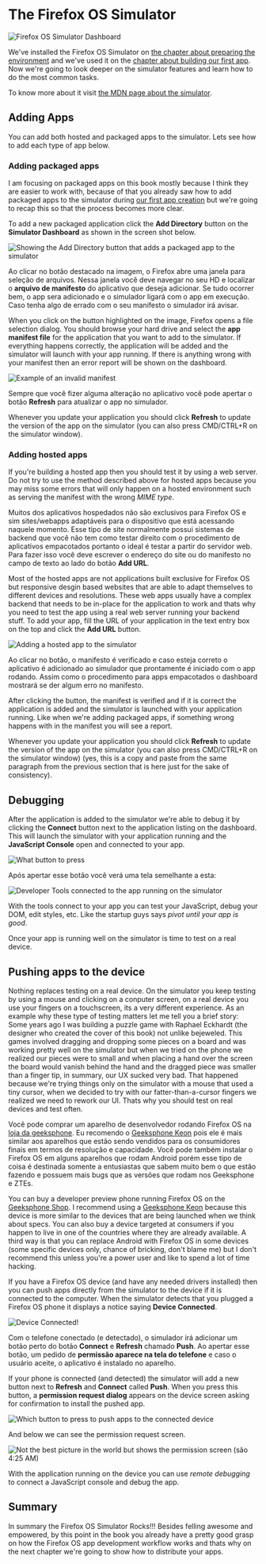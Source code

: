# The Firefox OS Simulator

![Firefox OS Simulator Dashboard](images/originals/simulator-dashboard.png)

We've installed the Firefox OS Simulator on [the chapter about preparing the environment](#setup) and we've used it on the [chapter about building our first app](#firstapp). Now we're going to look deeper on the simulator features and learn how to do the most common tasks.

To know more about it visit [the MDN page about the simulator](https://developer.mozilla.org/en-US/docs/Tools/Firefox_OS_Simulator).

## Adding Apps

You can add both hosted and packaged apps to the simulator. Lets see how to add each type of app below.

### Adding packaged apps

I am focusing on packaged apps on this book mostly because I think they are easier to work with, because of that you already saw how to add packaged apps to the simulator during [our first app creation](#firstapp) but we're going to recap this so that the process becomes more clear.

To add a new packaged application click the **Add Directory** button on the **Simulator Dashboard** as shown in the screen shot below.

![Showing the *Add Directory* button that adds a packaged app to the simulator](images/originals/simulator-add-directory.png)

Ao clicar no botão destacado na imagem, o Firefox abre uma janela para seleção de arquivos. Nessa janela você deve navegar no seu HD e localizar o **arquivo de manifesto** do aplicativo que deseja adicionar. Se tudo ocorrer bem, o app sera adicionado e o simulador ligará com o app em execução. Caso tenha algo de errado com o seu manifesto o simulador irá avisar.

When you click on the button highlighted on the image, Firefox opens a file selection dialog. You should browse your hard drive and select the **app manifest file** for the application that you want to add to the simulator. If everything happens correctly, the application will be added and the simulator will launch with your app running. If there is anything wrong with your manifest then an error report will be shown on the dashboard. 

![Example of an invalid manifest](images/originals/simulator-invalid-manifest.png)

Sempre que você fizer alguma alteração no aplicativo você pode apertar o botão **Refresh** para atualizar o app no simulador.

Whenever you update your application you should click **Refresh** to update the version of the app on the simulator (you can also press CMD/CTRL+R on the simulator window). 

### Adding hosted apps

If you're building a hosted app then you should test it by using a web server. Do not try to use the method described above for hosted apps because you may miss some errors that will only happen on a hosted environment such as serving the manifest with the wrong *MIME type*.

Muitos dos aplicativos hospedados não são exclusivos para Firefox OS e sim sites/webapps adaptáveis para o dispositivo que está acessando naquele momento. Esse tipo de site normalmente possui sistemas de backend que você não tem como testar direito com o procedimento de aplicativos empacotados portanto o ideal é testar a partir do servidor web. Para fazer isso você deve escrever o endereço do site ou do manifesto no campo de texto ao lado do botão **Add URL**.

Most of the hosted apps are not applications built exclusive for Firefox OS but responsive desgin based websites that are able to adapt themselves to different devices and resolutions. These web apps usually have a complex backend that needs to be in-place for the application to work and thats why you need to test the app using a real web server running your backend stuff. To add your app, fill the URL of your application in the text entry box on the top and click the **Add URL** button.

![Adding a hosted app to the simulator](images/originals/simulator-add-url.png)

Ao clicar no botão, o manifesto é verificado e caso esteja correto o aplicativo é adicionado ao simulador que prontamente é iniciado com o app rodando. Assim como o procedimento para apps empacotados o dashboard mostrará se der algum erro no manifesto.

After clicking the button, the manifest is verified and if it is correct the application is added and the simulator is launched with your application running. Like when we're adding packaged apps, if something wrong happens with in the manifest you will see a report.

Whenever you update your application you should click **Refresh** to update the version of the app on the simulator (you can also press CMD/CTRL+R on the simulator window) (yes, this is a copy and paste from the same paragraph from the previous section that is here just for the sake of consistency).

## Debugging

After the application is added to the simulator we're able to debug it by clicking the **Connect** button next to the application listing on the dashboard. This will launch the simulator with your application running and the **JavaScript Console** open and connected to your app.

![What button to press](images/originals/simulator-press-connect.png)

Após apertar esse botão você verá uma tela semelhante a esta:

![Developer Tools connected to the app running on the simulator](images/originals/simulator-connected.png)

With the tools connect to your app you can test your JavaScript, debug your DOM, edit styles, etc. Like the startup guys says *pivot until your app is good*.

Once your app is running well on the simulator is time to test on a real device.

## Pushing apps to the device

Nothing replaces testing on a real device. On the simulator you keep testing by using a mouse and clicking on a conputer screen, on a real device you use your fingers on a touchscreen, its a very different experience. As an example why these type of testing matters let me tell you a brief story: Some years ago I was building a puzzle game with Raphael Eckhardt (the designer who created the cover of this book) not unlike bejeweled. This games involved dragging and dropping some pieces on a board and was working pretty well on the simulator but when we tried on the phone we realized our pieces were to small and when placing a hand over the screen the board would vanish behind the hand and the dragged piece was smaller than a finger tip, in summary, our UX sucked very bad. That happened because we're trying things only on the simulator with a mouse that used a tiny cursor, when we decided to try with our fatter-than-a-cursor fingers we realized we need to rework our UI. Thats why you should test on real devices and test often.

Você pode comprar um aparelho de desenvolvedor rodando Firefox OS na [loja da geeksphone](http://shop.geeksphone.com/en/). Eu recomendo o [Geeksphone Keon](http://www.geeksphone.com/) pois ele é mais similar aos aparelhos que estão sendo vendidos para os consumidores finais em termos de resolução e capacidade. Você pode também instalar o Firefox OS em alguns aparelhos que rodam Android porém esse tipo de coisa é destinada somente a entusiastas que sabem muito bem o que estão fazendo e possuem mais bugs que as versões que rodam nos Geeksphone e ZTEs.

You can buy a developer preview phone running Firefox OS on the [Geeksphone Shop](http://shop.geeksphone.com/en/). I recommend using a [Geeksphone Keon](http://www.geeksphone.com/) because this device is more similar to the devices that are being launched when we think about specs. You can also buy a device targeted at consumers if you happen to live in one of the countries where they are already available. A third way is that you can replace Android with Firefox OS in some devices (some specific devices only, chance of bricking, don't blame me) but I don't recommend this unless you're a power user and like to spend a lot of time hacking.

If you have a Firefox OS device (and have any needed drivers installed) then you can push apps directly from the simulator to the device if it is connected to the computer. When the simulator detects that you plugged a Firefox OS phone it displays a notice saying **Device Connected**.

![Device Connected!](images/originals/simulator-device-connected.png)

Com o telefone conectado (e detectado), o simulador irá adicionar um botão perto do botão **Connect** e **Refresh** chamado **Push**. Ao apertar esse botão, um pedido de **permissão aparece na tela do telefone** e caso o usuário aceite, o aplicativo é instalado no aparelho.

If your phone is connected (and detected) the simulator will add a new button next to **Refresh** and **Connect** called **Push**. When you press this button, a **permission request dialog** appears on the device screen asking for confirmation to install the pushed app.

![Which button to press to push apps to the connected device](images/originals/simulator-press-push.png)

And below we can see the permission request screen.

![Not the best picture in the world but shows the permission screen (são 4:25 AM)](images/originals/simulator-remote-push.jpg)

With the application running on the device you can use *remote debugging* to connect a JavaScript console and debug the app.

## Summary

In summary the Firefox OS Simulator Rocks!!! Besides felling awesome and empowered, by this point in the book you already have a pretty good grasp on how the Firefox OS app development workflow works and thats why on the next chapter we're going to show how to distribute your apps.